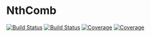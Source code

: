 # NthComb

[![Build Status](https://travis-ci.com/ajloza/NthComb.jl.svg?branch=main)](https://travis-ci.com/ajloza/NthComb.jl)
[![Build Status](https://ci.appveyor.com/api/projects/status/github/ajloza/NthComb.jl?svg=true)](https://ci.appveyor.com/project/ajloza/NthComb-jl)
[![Coverage](https://codecov.io/gh/ajloza/NthComb.jl/branch/main/graph/badge.svg)](https://codecov.io/gh/ajloza/NthComb.jl)
[![Coverage](https://coveralls.io/repos/github/ajloza/NthComb.jl/badge.svg?branch=main)](https://coveralls.io/github/ajloza/NthComb.jl?branch=main)
